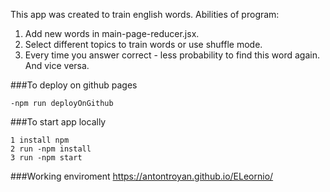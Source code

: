 This app was created to train english words.
Abilities of program:
1. Add new words in main-page-reducer.jsx.
2. Select different topics to train words or use shuffle mode.
3. Every time you answer correct - less probability to find this word again. And vice versa.

###To deploy on github pages

    -npm run deployOnGithub

###To start app locally

    1 install npm
    2 run -npm install
    3 run -npm start
	
###Working enviroment
https://antontroyan.github.io/ELeornio/
	